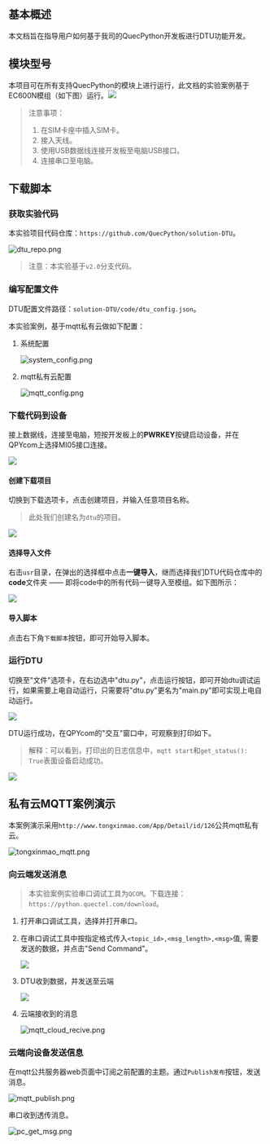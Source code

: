## 基本概述

本文档旨在指导用户如何基于我司的QuecPython开发板进行DTU功能开发。

## 模块型号

本项目可在所有支持QuecPython的模块上进行运行，此文档的实验案例基于EC600N模组（如下图）运行。![](../media/solutions/dtu/dev_board.png)

> 注意事项：
>
> 1. 在SIM卡座中插入SIM卡。
> 2. 接入天线。
> 3. 使用USB数据线连接开发板至电脑USB接口。
> 4. 连接串口至电脑。

## 下载脚本

### 获取实验代码

本实验项目代码仓库：`https://github.com/QuecPython/solution-DTU`。

![dtu_repo.png](../media/solutions/dtu/dtu_repo.png)

> 注意：本实验基于`v2.0`分支代码。

### 编写配置文件

DTU配置文件路径：`solution-DTU/code/dtu_config.json`。

本实验案例，基于mqtt私有云做如下配置：

1. 系统配置

   ![system_config.png](../media/solutions/dtu/system_config.png)

2. mqtt私有云配置

   ![mqtt_config.png](../media/solutions/dtu/mqtt_config.png)

### 下载代码到设备

接上数据线，连接至电脑，短按开发板上的**PWRKEY**按键启动设备，并在QPYcom上选择MI05接口连接。

![](../media/solutions/dtu/port.png)

#### 创建下载项目

切换到下载选项卡，点击创建项目，并输入任意项目名称。

> 此处我们创建名为`dtu`的项目。

![](../media/solutions/dtu/qpycom_proj.png)

#### 选择导入文件

右击`usr`目录，在弹出的选择框中点击**一键导入**，继而选择我们DTU代码仓库中的**code**文件夹 —— 即将code中的所有代码一键导入至模组。如下图所示：

![](../media/solutions/dtu/qpycom_add_file.png)

#### 导入脚本

点击右下角`下载脚本`按钮，即可开始导入脚本。

### 运行DTU

切换至"文件"选项卡，在右边选中"dtu.py"，点击运行按钮，即可开始dtu调试运行，如果需要上电自动运行，只需要将"dtu.py"更名为"main.py"即可实现上电自动运行。

![](../media/solutions/dtu/qpycom_run.png)

DTU运行成功，在QPYcom的"交互"窗口中，可观察到打印如下。

> 解释：可以看到，打印出的日志信息中，`mqtt start`和`get_status(): True`表面设备启动成功。

![](../media/solutions/dtu/dtu_init.png)

## 私有云MQTT案例演示

本案例演示采用`http://www.tongxinmao.com/App/Detail/id/126`公共mqtt私有云。

![tongxinmao_mqtt.png](../media/solutions/dtu/tongxinmao_mqtt.png)

### 向云端发送消息

> 本实验案例实验串口调试工具为`QCOM`。下载连接：`https://python.quectel.com/download`。

1. 打开串口调试工具，选择并打开串口。

2. 在串口调试工具中按指定格式传入`<topic_id>,<msg_length>,<msg>`值, 需要发送的数据，并点击"Send Command"。

   ![](../media/solutions/dtu/pc_uart.png)

3. DTU收到数据，并发送至云端

   ![](../media/solutions/dtu/dtu_reciver.png)

4. 云端接收到的消息

   ![mqtt_cloud_recive.png](../media/solutions/dtu/mqtt_cloud_recive.png)

### 云端向设备发送信息

在mqtt公共服务器web页面中订阅之前配置的主题。通过`Publish发布`按钮，发送消息。

![mqtt_publish.png](../media/solutions/dtu/mqtt_publish.png)

串口收到透传消息。

![pc_get_msg.png](../media/solutions/dtu/pc_get_msg.png)
